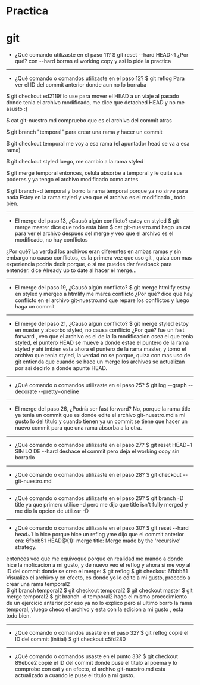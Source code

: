 # Practica
# git


- ¿Qué comando utilizaste en el paso 11?
$ git reset --hard HEAD~1
¿Por qué?
con --hard borras el working copy y asi lo pide la practica

***************************************************************

- ¿Qué comando o comandos utilizaste en el paso 12?
$ git reflog
Para ver el ID del commit anterior donde aun no lo borraba

$ git checkout ed2119f
lo use para mover el HEAD a un viaje al pasado donde tenia el archivo modificado, me dice que detached HEAD y no me asusto :)

$ cat git-nuestro.md
compruebo que es el archivo del commit atras

$ git branch "temporal"
para crear una rama y hacer un commit 

$ git checkout temporal
me voy a esa rama (el apuntador head se va a esa rama)

$ git checkout styled
luego, me cambio a la rama styled

$ git merge temporal
entonces, celula absorbe a temporal y le quita sus poderes y ya tengo el archivo modificado como antes

$ git branch -d temporal
y borro la rama temporal porque ya no sirve para nada
Estoy en la rama styled y veo que el archivo es el modificado , todo bien.

***************************************************************

- El merge del paso 13, ¿Causó algún conflicto?
estoy en styled
$ git merge master
dice que todo esta bien
$ cat git-nuestro.md
hago un cat para ver el archivo despues del merge y veo que el archivo es el modificado, no hay conflictos

 ¿Por qué?
La verdad los archivos eran diferentes en ambas ramas y sin embargo no causo conflictos, es la primera vez que uso git , quiza con mas experiencia podria decir porque, o si me puedes dar feedback para entender. dice Already up to date al hacer el merge...

***************************************************************

- El merge del paso 19, ¿Causó algún conflicto? 
$ git merge htmlify
estoy en styled y mergeo a htmlify me marca conflicto
¿Por qué? dice que hay conflicto en el archivo git-nuestro.md que repare los conflictos y luego haga un commit

***************************************************************

- El merge del paso 21, ¿Causó algún conflicto?
$ git merge styled
estoy en master y absorbo styled, no causa conflicto
 ¿Por qué?  fue un fast forward , veo que el archivo es el de la 1a modificacion osea el que tenia styled, el puntero HEAD se mueve a donde estae el puntero de la rama styled y ahi tmbien esta ahora el puntero de la rama master, y tomó el archivo que tenia styled, la verdad no se porque, quiza con mas uso de git 
entienda que cuando se hace un merge los archivos se actualizan por asi decirlo a donde apunte HEAD.

***************************************************************

- ¿Qué comando o comandos utilizaste en el paso 25?
$ git log --graph --decorate --pretty=oneline

***************************************************************

- El merge del paso 26, ¿Podría ser fast forward? 
No, porque la rama title ya tenia un commit que es donde edite el archivo git-nuestro.md a mi gusto lo del titulo y cuando tienen ya un commit se tiene que hacer un nuevo commit para que una rama absorba a la otra.

***************************************************************
 
- ¿Qué comando o comandos utilizaste en el paso 27?
$ git reset HEAD~1
SIN LO DE --hard deshace el commit pero deja el working copy sin borrarlo

***************************************************************

- ¿Qué comando o comandos utilizaste en el paso 28?
$ git checkout -- git-nuestro.md

***************************************************************

- ¿Qué comando o comandos utilizaste en el paso 29?
$ git branch -D title
ya que primero utilice -d pero me dijo que title isn't fully merged y me dio la opcion de utilizar -D

***************************************************************

- ¿Qué comando o comandos utilizaste en el paso 30?
$ git reset --hard head~1
lo hice porque hice un reflog yme dijo que el commit anterior era:
6fbbb51 HEAD@{1}: merge title: Merge made by the 'recursive' strategy.

entonces veo que me equivoque porque en realidad me mando a donde hice la moficacion a mi gusto, y de nuevo veo el reflog y ahora si me voy al ID del commit donde se creo el merge:
$ git reflog
$ git checkout 6fbbb51
Visualizo el archivo y en efecto, es donde yo lo edite a mi gusto, procedo a crear una rama temporal2  
$ git branch temporal2
$ git checkout temporal2
$ git checkout master
$ git merge temporal2
$ git branch -d temporal2
hago el mismo procedimiento de un ejercicio anterior por eso ya no lo explico pero al ultimo borro la rama temporal, yluego checo el archivo y esta con la edicion a mi gusto , esta todo bien.

***************************************************************

- ¿Qué comando o comandos usaste en el paso 32?
$ git reflog
copié el ID del commit (initial)
$ git checkout c5fd280

***************************************************************

- ¿Qué comando o comandos usaste en el punto 33?
$ git checkout 89ebce2
copié el ID del commit donde puse el titulo al poema y lo comprobe con cat y en efecto, el archivo git-nuestro.md esta actualizado a cuando le puse el titulo a mi gusto.

